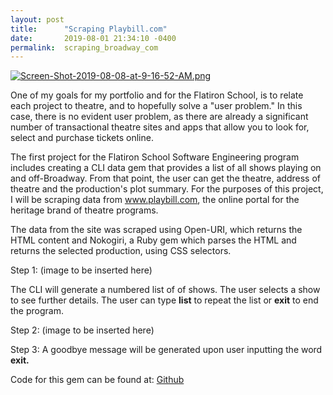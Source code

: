 ```yaml
---
layout: post
title:      "Scraping Playbill.com"
date:       2019-08-01 21:34:10 -0400
permalink:  scraping_broadway_com
---
```




[![Screen-Shot-2019-08-08-at-9-16-52-AM.png](https://i.postimg.cc/rp2PKZ8r/Screen-Shot-2019-08-08-at-9-16-52-AM.png)](https://postimg.cc/FYGZ6Zkr)




One of my goals for my portfolio and for the Flatiron School, is to relate each project to theatre, and to hopefully solve a "user problem." In this case, there is no evident user problem, as there are already a significant number of transactional theatre sites and apps that allow you to look for, select and purchase tickets online. 

The first project for the Flatiron School Software Engineering program includes creating a CLI data gem that provides a list of all shows playing on and off-Broadway. From that point, the user can get the theatre, address of theatre and the production's plot summary. For the purposes of this project, I will be scraping data from 
www.playbill.com, the online portal for the heritage brand of theatre programs.

The data from the site was scraped using Open-URI, which returns the HTML content and Nokogiri, a Ruby gem which parses the HTML and returns the selected production, using CSS selectors.

Step 1: (image to be inserted here)

The CLI will generate a numbered list of of shows. The user selects a show to see further details. The user can type **list**  to repeat the list or **exit** to end the program.

Step 2: (image to be inserted here)


Step 3:
A goodbye message will be generated upon user inputting the word **exit.**



Code for this gem can be found at:
[Github](https://github.com/mitzvahgirl/showbillgemCLI)
